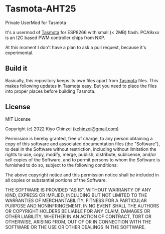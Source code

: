 # Tasmota-AHT25

Private UserMod for Tasmota

It's a usermod of [Tasmota](https://tasmota.github.io/docs/) for ESP8266 with small (< 2MB) flash.
PCA9xxx is an I2C based PWM controller chips from NXP.

At this moment I don't have a plan to ask a pull request, because it's experimental.

## Build it

Basically, this repository keeps its own files apart from [Tasmota](https://tasmota.github.io/docs/) files.
This makes following updates in Tasmota easy.
But you need to place the files into proper places before building Tasmota.

## License

MIT License

Copyright (c) 2022 Kiyo Chinzei (kchinzei@gmail.com)

Permission is hereby granted, free of charge, to any person obtaining a copy
of this software and associated documentation files (the "Software"), to deal
in the Software without restriction, including without limitation the rights
to use, copy, modify, merge, publish, distribute, sublicense, and/or sell
copies of the Software, and to permit persons to whom the Software is
furnished to do so, subject to the following conditions:

The above copyright notice and this permission notice shall be included in all
copies or substantial portions of the Software.

THE SOFTWARE IS PROVIDED "AS IS", WITHOUT WARRANTY OF ANY KIND, EXPRESS OR
IMPLIED, INCLUDING BUT NOT LIMITED TO THE WARRANTIES OF MERCHANTABILITY,
FITNESS FOR A PARTICULAR PURPOSE AND NONINFRINGEMENT. IN NO EVENT SHALL THE
AUTHORS OR COPYRIGHT HOLDERS BE LIABLE FOR ANY CLAIM, DAMAGES OR OTHER
LIABILITY, WHETHER IN AN ACTION OF CONTRACT, TORT OR OTHERWISE, ARISING FROM,
OUT OF OR IN CONNECTION WITH THE SOFTWARE OR THE USE OR OTHER DEALINGS IN THE
SOFTWARE.
